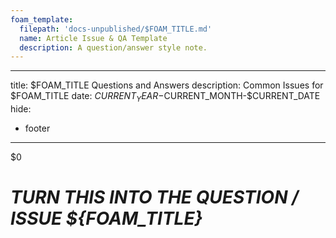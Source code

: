 ```yaml
---
foam_template:
  filepath: 'docs-unpublished/$FOAM_TITLE.md'
  name: Article Issue & QA Template
  description: A question/answer style note.
---
```

---
title: $FOAM_TITLE Questions and Answers
description: Common Issues for $FOAM_TITLE
date: $CURRENT_YEAR-$CURRENT_MONTH-$CURRENT_DATE
hide:
  - footer
---
$0
<!-- <style>
    .md-footer__link--prev {
        display: none
    }
    .md-footer__link--next {
        display: none
    }
</style> -->

# *TURN THIS INTO THE QUESTION / ISSUE ${FOAM_TITLE}*

<!-- Basic explanation of action desired / led up to: -->
<!-- Example of error:                                -->
<!-- Image: Diagram, Width 720                        -->
<!-- Had it worked previously?                        -->

<!----------------------------------------------------------------------------->

<!-- ## ***Answer*** -->
<!-- ### ***Long Answer*** -->

<!----------------------------------------------------------------------------->

<!-- ## ***Answer Table***
This issue has many possible answers:

| *Possible Answer*               | *Answer*                                   |
| ------------------------------- | -------------------------------------      |
|                                 | [Answer](#answer-1)                        |
|                                 |                                            | -->

<!-- ## **Answer 1** -->

<!----------------------------------------------------------------------------->

<!-- ## ***Further Troubleshooting*** -->
<!-- Detailed instructions if issue still not resolved -->

<!----------------------------------------------------------------------------->

<!-- ## ***Preventative Maintenance*** -->
<!-- Suggestions to solve issue going forward -->

<!----------------------------------------------------------------------------->

<!-- ## ***Related***
Relevant information related to the question:

| *Topic & Link*                       | *Why*                                 |
| ------------------------------------ | ------------------------------------- |
| [[PARENT]]                           | Subject Parent                        |
|                                      |                                       | -->

<!----------------------------------------------------------------------------->
